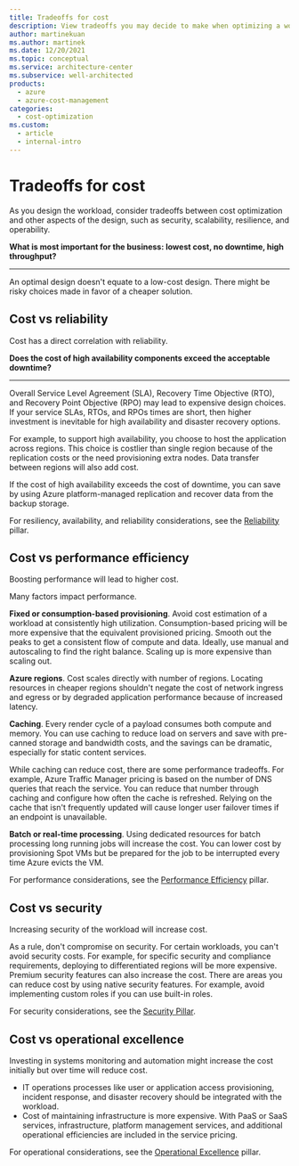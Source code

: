 ```yaml
---
title: Tradeoffs for cost
description: View tradeoffs you may decide to make when optimizing a workload for cost, such as with reliability, performance efficiency, security, or operational excellence.
author: martinekuan
ms.author: martinek
ms.date: 12/20/2021
ms.topic: conceptual
ms.service: architecture-center
ms.subservice: well-architected
products:
  - azure
  - azure-cost-management
categories:
  - cost-optimization
ms.custom:
  - article
  - internal-intro
---
```


# Tradeoffs for cost

As you design the workload, consider tradeoffs between cost optimization and other aspects of the design, such as security, scalability, resilience, and operability.

**What is most important for the business: lowest cost, no downtime, high throughput?**
***
An optimal design doesn't equate to a low-cost design. There might be risky choices made in favor of a cheaper solution.

## Cost vs reliability
Cost has a direct correlation with reliability.

**Does the cost of high availability components exceed the acceptable downtime?**
***

Overall Service Level Agreement (SLA), Recovery Time Objective (RTO), and Recovery Point Objective (RPO) may lead to expensive design choices. If your service SLAs, RTOs, and RPOs times are short, then higher investment is inevitable for high availability and disaster recovery options.

For example, to support high availability, you choose to host the application across regions. This choice is costlier than single region because of the replication costs or the need provisioning extra nodes. Data transfer between regions will also add cost.

If the cost of high availability exceeds the cost of downtime, you can save by using Azure platform-managed replication and recover data from the backup storage.

For resiliency, availability, and reliability considerations, see the [Reliability](../resiliency/index.yml) pillar.

## Cost vs performance efficiency

Boosting performance will lead to higher cost.

Many factors impact performance.

**Fixed or consumption-based provisioning**. Avoid cost estimation of a workload at consistently high utilization. Consumption-based pricing will be more expensive that the equivalent provisioned pricing. Smooth out the peaks to get a consistent flow of compute and data. Ideally, use manual and autoscaling to find the right balance. Scaling up is more expensive than scaling out.

**Azure regions**. Cost scales directly with number of regions. Locating resources in cheaper regions shouldn't negate the cost of network ingress and egress or by degraded application performance because of increased latency.

**Caching**. Every render cycle of a payload consumes both compute and memory. You can use caching to reduce load on servers and save with pre-canned storage and bandwidth costs, and the savings can be dramatic, especially for static content services.

While caching can reduce cost, there are some performance tradeoffs. For example, Azure Traffic Manager pricing is based on the number of DNS queries that reach the service. You can reduce that number through caching and configure how often the cache is refreshed. Relying on the cache that isn't frequently updated will cause longer user failover times if an endpoint is unavailable.

**Batch or real-time processing**. Using dedicated resources for batch processing long running jobs will increase the cost. You can lower cost by provisioning Spot VMs but be prepared for the job to be interrupted every time Azure evicts the VM.

For performance considerations, see the [Performance Efficiency](../scalability/overview.md) pillar.

## Cost vs security
Increasing security of the workload will increase cost.

As a rule, don't compromise on security. For certain workloads, you can't avoid security costs. For example, for specific security and compliance requirements, deploying to differentiated regions will be more expensive. Premium security features can also increase the cost. There are areas you can reduce cost by using native security features. For example, avoid implementing custom roles if you can use built-in roles.

For security considerations, see the [Security Pillar](../security/overview.md).

## Cost vs operational excellence

Investing in systems monitoring and automation might increase the cost initially but over time will reduce cost.
- IT operations processes like user or application access provisioning, incident response, and disaster recovery should be integrated with the workload.
- Cost of maintaining infrastructure is more expensive. With PaaS or SaaS services, infrastructure, platform management services, and additional operational efficiencies are included in the service pricing.

For operational considerations, see the [Operational Excellence](../devops/overview.md) pillar.
